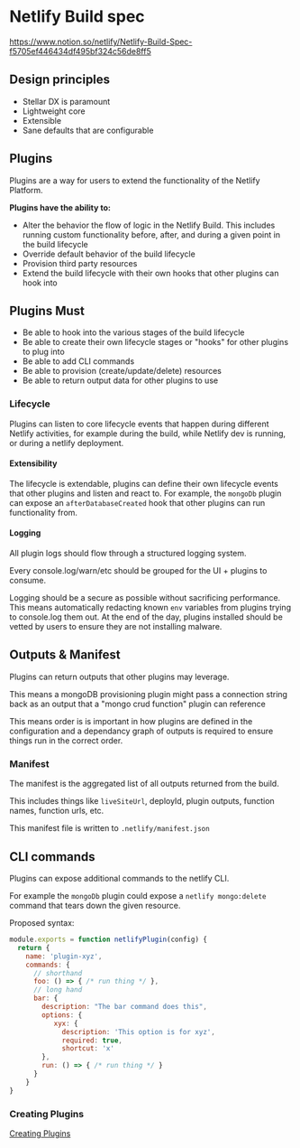 # Netlify Build spec

https://www.notion.so/netlify/Netlify-Build-Spec-f5705ef446434df495bf324c56de8ff5

## Design principles

- Stellar DX is paramount
- Lightweight core
- Extensible
- Sane defaults that are configurable

## Plugins

Plugins are a way for users to extend the functionality of the Netlify Platform.

**Plugins have the ability to:**

- Alter the behavior the flow of logic in the Netlify Build. This includes running custom functionality before, after, and during a given point in the build lifecycle
- Override default behavior of the build lifecycle
- Provision third party resources
- Extend the build lifecycle with their own hooks that other plugins can hook into

## Plugins Must

- Be able to hook into the various stages of the build lifecycle
- Be able to create their own lifecycle stages or "hooks" for other plugins to plug into
- Be able to add CLI commands
- Be able to provision (create/update/delete) resources
- Be able to return output data for other plugins to use

### Lifecycle

Plugins can listen to core lifecycle events that happen during different Netlify activities, for example during the build, while Netlify dev is running, or during a netlify deployment.

#### Extensibility

The lifecycle is extendable, plugins can define their own lifecycle events that other plugins and listen and react to. For example, the `mongoDb` plugin can expose an `afterDatabaseCreated` hook that other plugins can run functionality from.

#### Logging

All plugin logs should flow through a structured logging system.

Every console.log/warn/etc should be grouped for the UI + plugins to consume.

Logging should be a secure as possible without sacrificing performance. This means automatically redacting known `env` variables from plugins trying to console.log them out. At the end of the day, plugins installed should be vetted by users to ensure they are not installing malware.

## Outputs & Manifest

Plugins can return outputs that other plugins may leverage.

This means a mongoDB provisioning plugin might pass a connection string back as an output that a "mongo crud function" plugin can reference  

This means order is is important in how plugins are defined in the configuration and a dependancy graph of outputs is required to ensure things run in the correct order.

### Manifest

The manifest is the aggregated list of all outputs returned from the build.

This includes things like `liveSiteUrl`, deployId, plugin outputs, function names, function urls, etc.

This manifest file is written to `.netlify/manifest.json`

## CLI commands

Plugins can expose additional commands to the netlify CLI.

For example the `mongoDb` plugin could expose a `netlify mongo:delete` command that tears down the given resource.

Proposed syntax:

```js
module.exports = function netlifyPlugin(config) {
  return {
    name: 'plugin-xyz',
    commands: {
      // shorthand
      foo: () => { /* run thing */ },
      // long hand
      bar: {
        description: "The bar command does this",
        options: {
           xyx: {
             description: 'This option is for xyz',
             required: true,
             shortcut: 'x'
        },
        run: () => { /* run thing */ }
      }
    }
}
```

### Creating Plugins

[Creating Plugins](./creating-a-plugins.md)
